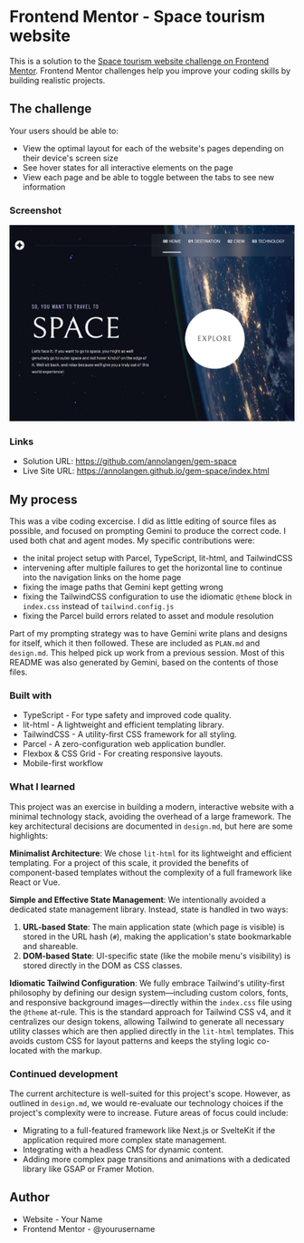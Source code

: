 # Frontend Mentor - Space tourism website

This is a solution to the [Space tourism website challenge on Frontend Mentor](https://www.frontendmentor.io/challenges/space-tourism-multipage-website-gRWj1URZ3). Frontend Mentor challenges help you improve your coding skills by building realistic projects.

## The challenge

Your users should be able to:

- View the optimal layout for each of the website's pages depending on their device's screen size
- See hover states for all interactive elements on the page
- View each page and be able to toggle between the tabs to see new information

### Screenshot

![Screenshot](./Screenshot.png)

### Links

- Solution URL: https://github.com/annolangen/gem-space
- Live Site URL: https://annolangen.github.io/gem-space/index.html

## My process

This was a vibe coding excercise. I did as little editing of source files as possible, and focused on prompting Gemini to produce the correct code. I used both chat and agent modes. My specific contributions were:

- the inital project setup with Parcel, TypeScript, lit-html, and TailwindCSS
- intervening after multiple failures to get the horizontal line to continue into the navigation links on the home page
- fixing the image paths that Gemini kept getting wrong
- fixing the TailwindCSS configuration to use the idiomatic `@theme` block in `index.css` instead of `tailwind.config.js`
- fixing the Parcel build errors related to asset and module resolution

Part of my prompting strategy was to have Gemini write plans and designs for itself, which it then followed. These are included as `PLAN.md` and `design.md`. This helped pick up work from a previous session. Most of this README was also generated by Gemini, based on the contents of those files.

### Built with

- TypeScript - For type safety and improved code quality.
- lit-html - A lightweight and efficient templating library.
- TailwindCSS - A utility-first CSS framework for all styling.
- Parcel - A zero-configuration web application bundler.
- Flexbox & CSS Grid - For creating responsive layouts.
- Mobile-first workflow

### What I learned

This project was an exercise in building a modern, interactive website with a minimal technology stack, avoiding the overhead of a large framework. The key architectural decisions are documented in `design.md`, but here are some highlights:

**Minimalist Architecture**: We chose `lit-html` for its lightweight and efficient templating. For a project of this scale, it provided the benefits of component-based templates without the complexity of a full framework like React or Vue.

**Simple and Effective State Management**: We intentionally avoided a dedicated state management library. Instead, state is handled in two ways:

1.  **URL-based State**: The main application state (which page is visible) is stored in the URL hash (`#`), making the application's state bookmarkable and shareable.
2.  **DOM-based State**: UI-specific state (like the mobile menu's visibility) is stored directly in the DOM as CSS classes.

**Idiomatic Tailwind Configuration**: We fully embrace Tailwind's utility-first philosophy by defining our design system—including custom colors, fonts, and responsive background images—directly within the `index.css` file using the `@theme` at-rule. This is the standard approach for Tailwind CSS v4, and it centralizes our design tokens, allowing Tailwind to generate all necessary utility classes which are then applied directly in the `lit-html` templates. This avoids custom CSS for layout patterns and keeps the styling logic co-located with the markup.

### Continued development

The current architecture is well-suited for this project's scope. However, as outlined in `design.md`, we would re-evaluate our technology choices if the project's complexity were to increase. Future areas of focus could include:

- Migrating to a full-featured framework like Next.js or SvelteKit if the application required more complex state management.
- Integrating with a headless CMS for dynamic content.
- Adding more complex page transitions and animations with a dedicated library like GSAP or Framer Motion.

## Author

- Website - Your Name
- Frontend Mentor - @yourusername
